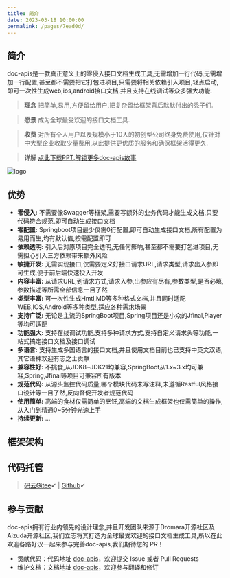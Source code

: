 ```yaml
---
title: 简介
date: 2023-03-18 10:00:00
permalink: /pages/7ead0d/
---
```

## 简介
doc-apis是一款真正意义上的零侵入接口文档生成工具,无需增加一行代码,无需增加一行配置,甚至都不需要把它打包进项目,只需要将相关依赖引入项目,轻点启动,即可一次性生成web,ios,android接口文档,并且支持在线调试等众多强大功能.

> **理念** 把简单,易用,方便留给用户,把复杂留给框架背后默默付出的秃子们.

> **愿景** 成为全球最受欢迎的接口文档工具.

> **收费** 对所有个人用户以及规模小于10人的初创型公司终身免费使用,仅针对中大型企业收取少量费用,以此提供更优质的服务和确保框架活得更久.

> **详解** [点此下载PPT,解锁更多doc-apis故事](https://iknow.hs.net/e1af094d-23b6-4baa-9f42-b4454c2223cb.pptx)

![logo](https://iknow.hs.net/ff0be8e5-f05a-41ee-b17c-d28d51677786.png)

## 优势
- **零侵入:** 不需要像Swagger等框架,需要写额外的业务代码才能生成文档,只要代码符合规范,即可自动生成接口文档
- **零配置:** Springboot项目最少仅需0行配置,即可自动生成接口文档,所有配置为易用而生,均有默认值,按需配置即可
- **依赖透明:** 引入后对原项目完全透明,无任何影响,甚至都不需要打包进项目,无需担心引入三方依赖带来额外风险
- **敏捷开发:** 无需实现接口,仅需要定义好接口请求URL,请求类型,请求出入参即可生成,便于前后端快速投入开发
- **内容丰富:** 从请求URL,到请求方式,请求入参,出参应有尽有,参数类型,是否必填,参数描述等所需全部信息一目了然
- **类型丰富:** 可一次性生成Hmtl,MD等多种格式文档,并且同时适配WEB,IOS,Android等多种类型,适应各种需求场景
- **支持广泛:** 无论是主流的SpringBoot项目,Spring项目还是小众的Jfinal,Player等均可适配
- **功能强大:** 支持在线调试功能,支持多种请求方式,支持自定义请求头等功能,一站式搞定接口文档及接口调试
- **多语言:** 支持生成多国语言的接口文档,并且使用文档目前也已支持中英文双语,其它语种欢迎有志之士贡献
- **兼容性好:** 不挑食,从JDK8~JDK21均兼容,SpringBoot从1.x~3.x均可兼容,Spring,Jfinal等项目可兼容所有版本
- **规范代码:** 从源头监控代码质量,哪个模块代码未写注释,未遵循Restful风格接口设计等一目了然,反向督促开发者规范代码
- **使用简单:** 高端的食材仅需简单的烹饪,高端的文档生成框架也仅需简单的操作,从入门到精通0~5分钟光速上手
- **持续更新:** ...

## 框架架构

## 代码托管
> [码云Gitee](https://gitee.com/easy-es/doc-apis)✔ | [Github](https://github.com/xpc1024/doc-apis)✔


## 参与贡献
doc-apis拥有行业内领先的设计理念,并且开发团队来源于Dromara开源社区及Aizuda开源社区,我们立志将其打造为全球最受欢迎的接口文档生成工具,所以在此欢迎各路好汉一起来参与完善doc-apis,我们期待您的 PR！

- 贡献代码：代码地址 [doc-apis](https://github.com/xpc1024/doc-apis)，欢迎提交 Issue 或者 Pull Requests
- 维护文档：文档地址 [doc-apis](https://github.com/xpc1024/easy-es-home-source)，欢迎参与翻译和修订


